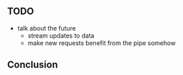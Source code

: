 ## TODO

- talk about the future
	- stream updates to data
	- make new requests benefit from the pipe somehow


## Conclusion
